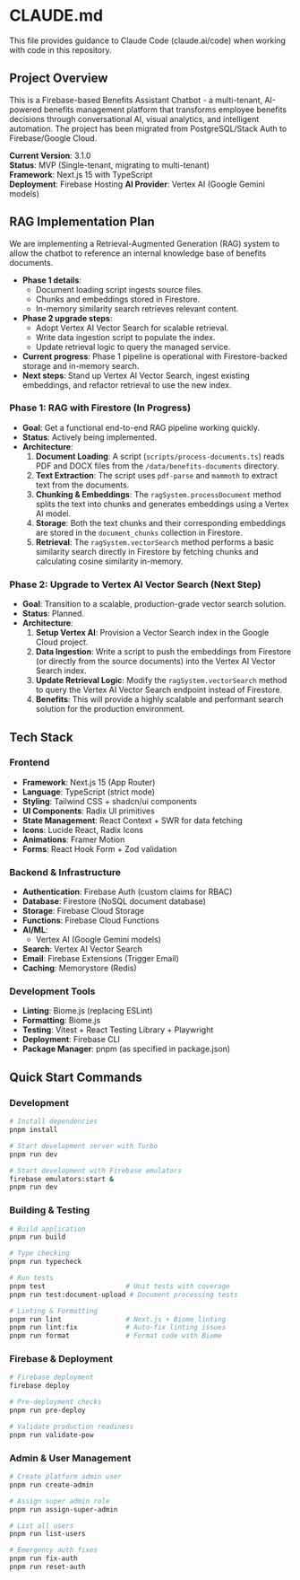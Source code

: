 # CLAUDE.md

This file provides guidance to Claude Code (claude.ai/code) when working with code in this repository.

## Project Overview

This is a Firebase-based Benefits Assistant Chatbot - a multi-tenant, AI-powered benefits management platform that transforms employee benefits decisions through conversational AI, visual analytics, and intelligent automation. The project has been migrated from PostgreSQL/Stack Auth to Firebase/Google Cloud.

**Current Version**: 3.1.0  
**Status**: MVP (Single-tenant, migrating to multi-tenant)  
**Framework**: Next.js 15 with TypeScript  
**Deployment**: Firebase Hosting
**AI Provider**: Vertex AI (Google Gemini models) 

## RAG Implementation Plan

We are implementing a Retrieval-Augmented Generation (RAG) system to allow the chatbot to reference an internal knowledge base of benefits documents.

- **Phase 1 details**:
  - Document loading script ingests source files.
  - Chunks and embeddings stored in Firestore.
  - In-memory similarity search retrieves relevant content.
- **Phase 2 upgrade steps**:
  - Adopt Vertex AI Vector Search for scalable retrieval.
  - Write data ingestion script to populate the index.
  - Update retrieval logic to query the managed service.
- **Current progress**: Phase 1 pipeline is operational with Firestore-backed storage and in-memory search.
- **Next steps**: Stand up Vertex AI Vector Search, ingest existing embeddings, and refactor retrieval to use the new index.

### Phase 1: RAG with Firestore (In Progress)

*   **Goal**: Get a functional end-to-end RAG pipeline working quickly.
*   **Status**: Actively being implemented.
*   **Architecture**:
    1.  **Document Loading**: A script (`scripts/process-documents.ts`) reads PDF and DOCX files from the `/data/benefits-documents` directory.
    2.  **Text Extraction**: The script uses `pdf-parse` and `mammoth` to extract text from the documents.
    3.  **Chunking & Embeddings**: The `ragSystem.processDocument` method splits the text into chunks and generates embeddings using a Vertex AI model.
    4.  **Storage**: Both the text chunks and their corresponding embeddings are stored in the `document_chunks` collection in Firestore.
    5.  **Retrieval**: The `ragSystem.vectorSearch` method performs a basic similarity search directly in Firestore by fetching chunks and calculating cosine similarity in-memory.

### Phase 2: Upgrade to Vertex AI Vector Search (Next Step)

*   **Goal**: Transition to a scalable, production-grade vector search solution.
*   **Status**: Planned.
*   **Architecture**:
    1.  **Setup Vertex AI**: Provision a Vector Search index in the Google Cloud project.
    2.  **Data Ingestion**: Write a script to push the embeddings from Firestore (or directly from the source documents) into the Vertex AI Vector Search index.
    3.  **Update Retrieval Logic**: Modify the `ragSystem.vectorSearch` method to query the Vertex AI Vector Search endpoint instead of Firestore.
    4.  **Benefits**: This will provide a highly scalable and performant search solution for the production environment.

## Tech Stack

### Frontend
- **Framework**: Next.js 15 (App Router)
- **Language**: TypeScript (strict mode)
- **Styling**: Tailwind CSS + shadcn/ui components
- **UI Components**: Radix UI primitives
- **State Management**: React Context + SWR for data fetching
- **Icons**: Lucide React, Radix Icons
- **Animations**: Framer Motion
- **Forms**: React Hook Form + Zod validation

### Backend & Infrastructure
- **Authentication**: Firebase Auth (custom claims for RBAC)
- **Database**: Firestore (NoSQL document database)
- **Storage**: Firebase Cloud Storage
- **Functions**: Firebase Cloud Functions
- **AI/ML**: 
  - Vertex AI (Google Gemini models)
- **Search**: Vertex AI Vector Search
- **Email**: Firebase Extensions (Trigger Email)
- **Caching**: Memorystore (Redis)

### Development Tools
- **Linting**: Biome.js (replacing ESLint)
- **Formatting**: Biome.js
- **Testing**: Vitest + React Testing Library + Playwright
- **Deployment**: Firebase CLI
- **Package Manager**: pnpm (as specified in package.json)

## Quick Start Commands

### Development
```bash
# Install dependencies
pnpm install

# Start development server with Turbo
pnpm run dev

# Start development with Firebase emulators
firebase emulators:start &
pnpm run dev
```

### Building & Testing
```bash
# Build application
pnpm run build

# Type checking
pnpm run typecheck

# Run tests
pnpm test                    # Unit tests with coverage
pnpm run test:document-upload # Document processing tests

# Linting & Formatting
pnpm run lint                # Next.js + Biome linting
pnpm run lint:fix            # Auto-fix linting issues  
pnpm run format              # Format code with Biome
```

### Firebase & Deployment
```bash
# Firebase deployment
firebase deploy

# Pre-deployment checks
pnpm run pre-deploy

# Validate production readiness  
pnpm run validate-pow
```

### Admin & User Management
```bash
# Create platform admin user
pnpm run create-admin

# Assign super admin role
pnpm run assign-super-admin

# List all users
pnpm run list-users

# Emergency auth fixes
pnpm run fix-auth
pnpm run reset-auth
```
